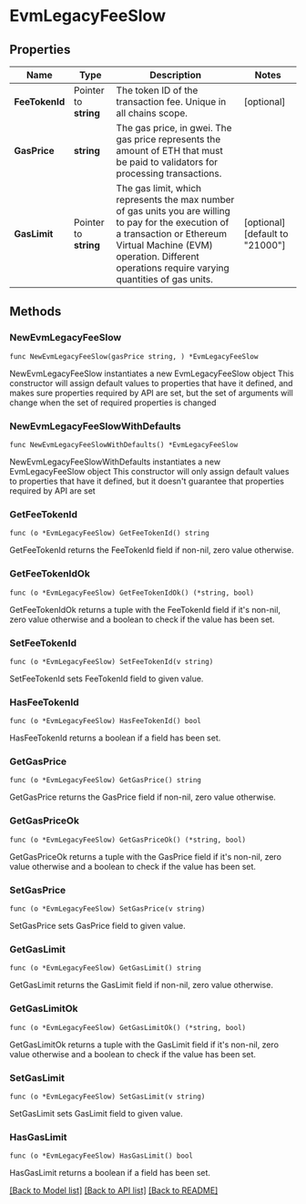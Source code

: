 # EvmLegacyFeeSlow

## Properties

Name | Type | Description | Notes
------------ | ------------- | ------------- | -------------
**FeeTokenId** | Pointer to **string** | The token ID of the transaction fee. Unique in all chains scope. | [optional] 
**GasPrice** | **string** | The gas price, in gwei. The gas price represents the amount of ETH that must be paid to validators for processing transactions. | 
**GasLimit** | Pointer to **string** | The gas limit, which represents the max number of gas units you are willing to pay for the execution of a transaction or Ethereum Virtual Machine (EVM) operation. Different operations require varying quantities of gas units. | [optional] [default to "21000"]

## Methods

### NewEvmLegacyFeeSlow

`func NewEvmLegacyFeeSlow(gasPrice string, ) *EvmLegacyFeeSlow`

NewEvmLegacyFeeSlow instantiates a new EvmLegacyFeeSlow object
This constructor will assign default values to properties that have it defined,
and makes sure properties required by API are set, but the set of arguments
will change when the set of required properties is changed

### NewEvmLegacyFeeSlowWithDefaults

`func NewEvmLegacyFeeSlowWithDefaults() *EvmLegacyFeeSlow`

NewEvmLegacyFeeSlowWithDefaults instantiates a new EvmLegacyFeeSlow object
This constructor will only assign default values to properties that have it defined,
but it doesn't guarantee that properties required by API are set

### GetFeeTokenId

`func (o *EvmLegacyFeeSlow) GetFeeTokenId() string`

GetFeeTokenId returns the FeeTokenId field if non-nil, zero value otherwise.

### GetFeeTokenIdOk

`func (o *EvmLegacyFeeSlow) GetFeeTokenIdOk() (*string, bool)`

GetFeeTokenIdOk returns a tuple with the FeeTokenId field if it's non-nil, zero value otherwise
and a boolean to check if the value has been set.

### SetFeeTokenId

`func (o *EvmLegacyFeeSlow) SetFeeTokenId(v string)`

SetFeeTokenId sets FeeTokenId field to given value.

### HasFeeTokenId

`func (o *EvmLegacyFeeSlow) HasFeeTokenId() bool`

HasFeeTokenId returns a boolean if a field has been set.

### GetGasPrice

`func (o *EvmLegacyFeeSlow) GetGasPrice() string`

GetGasPrice returns the GasPrice field if non-nil, zero value otherwise.

### GetGasPriceOk

`func (o *EvmLegacyFeeSlow) GetGasPriceOk() (*string, bool)`

GetGasPriceOk returns a tuple with the GasPrice field if it's non-nil, zero value otherwise
and a boolean to check if the value has been set.

### SetGasPrice

`func (o *EvmLegacyFeeSlow) SetGasPrice(v string)`

SetGasPrice sets GasPrice field to given value.


### GetGasLimit

`func (o *EvmLegacyFeeSlow) GetGasLimit() string`

GetGasLimit returns the GasLimit field if non-nil, zero value otherwise.

### GetGasLimitOk

`func (o *EvmLegacyFeeSlow) GetGasLimitOk() (*string, bool)`

GetGasLimitOk returns a tuple with the GasLimit field if it's non-nil, zero value otherwise
and a boolean to check if the value has been set.

### SetGasLimit

`func (o *EvmLegacyFeeSlow) SetGasLimit(v string)`

SetGasLimit sets GasLimit field to given value.

### HasGasLimit

`func (o *EvmLegacyFeeSlow) HasGasLimit() bool`

HasGasLimit returns a boolean if a field has been set.


[[Back to Model list]](../README.md#documentation-for-models) [[Back to API list]](../README.md#documentation-for-api-endpoints) [[Back to README]](../README.md)


